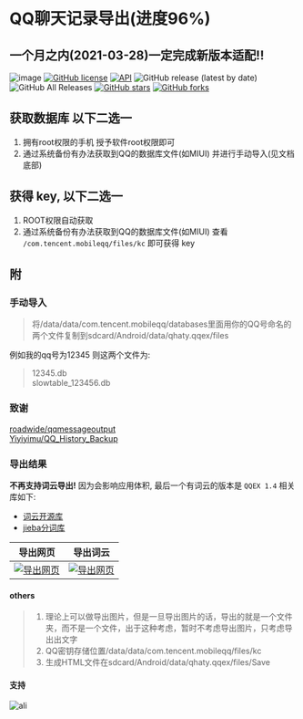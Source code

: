 # QQ聊天记录导出(进度96%)

## 一个月之内(2021-03-28)一定完成新版本适配!!

![image](https://img.shields.io/badge/build-passing-brightgreen.svg) [![GitHub license](https://img.shields.io/github/license/zsqw123/QQ-Exp-Android)](https://github.com/zsqw123/QQ-Exp-Android/blob/master/LICENSE) [![API](https://img.shields.io/badge/API-21%2B-brightgreen.svg?style=flat)](https://android-arsenal.com/api?level=21) ![GitHub release (latest by date)](https://img.shields.io/github/v/release/zsqw123/QQ-Exp-Android) ![GitHub All Releases](https://img.shields.io/github/downloads/zsqw123/QQ-Exp-Android/total) [![GitHub stars](https://img.shields.io/github/stars/zsqw123/QQ-Exp-Android)](https://github.com/zsqw123/QQ-Exp-Android/stargazers) [![GitHub forks](https://img.shields.io/github/forks/zsqw123/QQ-Exp-Android)](https://github.com/zsqw123/QQ-Exp-Android/network)

## 获取数据库 以下二选一

1. 拥有root权限的手机 授予软件root权限即可
2. 通过系统备份有办法获取到QQ的数据库文件(如MIUI) 并进行手动导入(见文档底部)

## 获得 key, 以下二选一

1. ROOT权限自动获取
2. 通过系统备份有办法获取到QQ的数据库文件(如MIUI) 查看 `/com.tencent.mobileqq/files/kc` 即可获得 key

## 附

### 手动导入

> 将/data/data/com.tencent.mobileqq/databases里面用你的QQ号命名的两个文件复制到sdcard/Android/data/qhaty.qqex/files

例如我的qq号为12345 则这两个文件为:
>12345.db  
slowtable_123456.db

### 致谢

[roadwide/qqmessageoutput](https://github.com/roadwide/qqmessageoutput)  
[Yiyiyimu/QQ_History_Backup](https://github.com/Yiyiyimu/QQ_History_Backup)

### 导出结果

**不再支持词云导出!** 因为会影响应用体积, 最后一个有词云的版本是 `QQEX 1.4` 相关库如下:

- [词云开源库](https://github.com/rome753/WordCloudView)
- [jieba分词库](https://github.com/452896915/jieba-android)

|  导出网页   | 导出词云  |
|  ----  | ----  |
| [![导出网页](r.jpg)](r.jpg)  | [![导出网页](c.jpg)](c.jpg) |

#### others

> 1. 理论上可以做导出图片，但是一旦导出图片的话，导出的就是一个文件夹，而不是一个文件，出于这种考虑，暂时不考虑导出图片，只考虑导出出文字
> 2. QQ密钥存储位置/data/data/com.tencent.mobileqq/files/kc
> 3. 生成HTML文件在sdcard/Android/data/qhaty.qqex/files/Save

#### 支持

![ali](https://cdn.jsdelivr.net/gh/zsqw123/cdn@master/img/custom/donate/ali.jpg)
